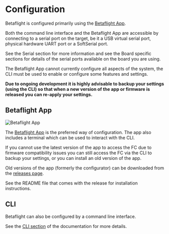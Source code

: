 # Configuration

Betaflight is configured primarily using the [Betaflight App](https://app.betaflight.com).

Both the command line interface and the Betaflight App are accessible by connecting to a serial port on the target, be it a USB virtual serial port, physical hardware UART port or a SoftSerial port.

See the Serial section for more information and see the Board specific sections for details of the serial ports available on the board you are using.

The Betaflight App cannot currently configure all aspects of the system, the CLI must be used to enable or configure some features and settings.

**Due to ongoing development it is highly advisable to backup your settings (using the CLI) so that when a new version of the app or firmware is released you can re-apply your settings.**

## Betaflight App

![Betaflight App](/img/betaflight_configurator_welcome.png)

The [Betaflight App](https://app.betaflight.com) is the preferred way of configuration. The app also includes a terminal which can be used to interact with the CLI.

If you cannot use the latest version of the app to access the FC due to firmware compatibility issues you can still access the FC via the CLI to backup your settings, or you can install an old version of the app.

Old versions of the app (formerly the configurator) can be downloaded from the [releases page](https://github.com/betaflight/betaflight-configurator/releases).

See the README file that comes with the release for installation instructions.

## CLI

Betaflight can also be configured by a command line interface.

See the [CLI section](Cli) of the documentation for more details.
